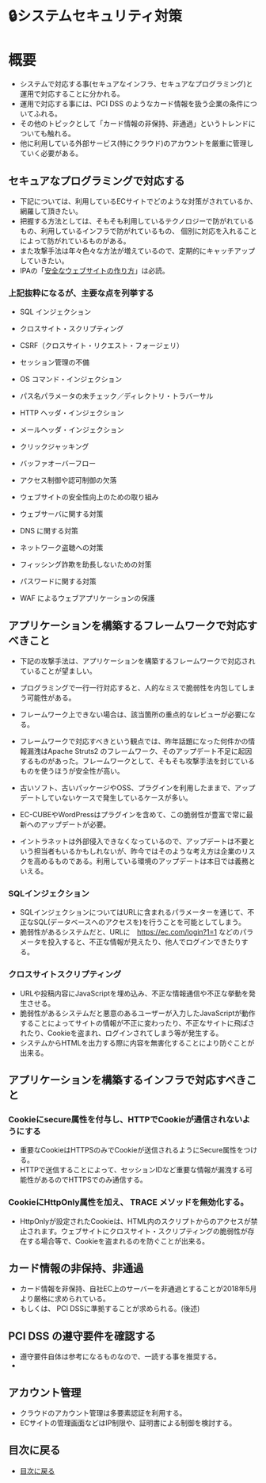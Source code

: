 # :lock:システムセキュリティ対策


# 概要
- システムで対応する事(セキュアなインフラ、セキュアなプログラミング)と運用で対応することに分かれる。
- 運用で対応する事には、PCI DSS のようなカード情報を扱う企業の条件についてふれる。
- その他のトピックとして「カード情報の非保持、非通過」というトレンドについても触れる。
- 他に利用している外部サービス(特にクラウド)のアカウントを厳重に管理していく必要がある。


## セキュアなプログラミングで対応する
- 下記については、利用しているECサイトでどのような対策がされているか、網羅して頂きたい。
- 把握する方法としては、そもそも利用しているテクノロジーで防がれているもの、利用しているインフラで防がれているもの、
個別に対応を入れることによって防がれているものがある。
- また攻撃手法は年々色々な方法が増えているので、定期的にキャッチアップしていきたい。
- IPAの「[安全なウェブサイトの作り方](https://www.ipa.go.jp/security/vuln/websecurity.html)」は必読。


### 上記抜粋になるが、主要な点を列挙する
- SQL インジェクション
- クロスサイト・スクリプティング
- CSRF（クロスサイト・リクエスト・フォージェリ）
- セッション管理の不備

- OS コマンド・インジェクション
- パス名パラメータの未チェック／ディレクトリ・トラバーサル
- HTTP ヘッダ・インジェクション
- メールヘッダ・インジェクション
- クリックジャッキング
- バッファオーバーフロー
- アクセス制御や認可制御の欠落
- ウェブサイトの安全性向上のための取り組み
- ウェブサーバに関する対策
- DNS に関する対策
- ネットワーク盗聴への対策
- フィッシング詐欺を助長しないための対策
- パスワードに関する対策
- WAF によるウェブアプリケーションの保護


## アプリケーションを構築するフレームワークで対応すべきこと
- 下記の攻撃手法は、アプリケーションを構築するフレームワークで対応されていることが望ましい。
- プログラミングで一行一行対応すると、人的なミスで脆弱性を内包してしまう可能性がある。
- フレームワーク上できない場合は、該当箇所の重点的なレビューが必要になる。

- フレームワークで対応すべきという観点では、昨年話題になった何件かの情報漏洩はApache Struts2 のフレームワーク、そのアップデート不足に起因するものがあった。フレームワークとして、そもそも攻撃手法を封じているものを使うほうが安全性が高い。
- 古いソフト、古いパッケージやOSS、プラグインを利用したままで、アップデートしていないケースで発生しているケースが多い。
- EC-CUBEやWordPressはプラグインを含めて、この脆弱性が豊富で常に最新へのアップデートが必要。
- イントラネットは外部侵入できなくなっているので、アップデートは不要という担当者もいるかもしれないが、昨今ではそのような考え方は企業のリスクを高めるものである。利用している環境のアップデートは本日では義務といえる。


### SQLインジェクション
- SQLインジェクションについてはURLに含まれるパラメーターを通じて、不正なSQL(データベースへのアクセスを)を行うことを可能としてしまう。
- 脆弱性があるシステムだと、URLに　https://ec.com/login?1=1 などのパラメータを投入すると、不正な情報が見えたり、他人でログインできたりする。


### クロスサイトスクリプティング
- URLや投稿内容にJavaScriptを埋め込み、不正な情報通信や不正な挙動を発生させる。
- 脆弱性があるシステムだと悪意のあるユーザーが入力したJavaScriptが動作することによってサイトの情報が不正に変わったり、不正なサイトに飛ばされたり、Cookieを盗まれ、ログインされてしまう等が発生する。
- システムからHTMLを出力する際に内容を無害化することにより防ぐことが出来る。


## アプリケーションを構築するインフラで対応すべきこと
### Cookieにsecure属性を付与し、HTTPでCookieが通信されないようにする
- 重要なCookieはHTTPSのみでCookieが送信されるようにSecure属性をつける。
- HTTPで送信することによって、セッションIDなど重要な情報が漏洩する可能性があるのでHTTPSでのみ通信する。


### CookieにHttpOnly属性を加え、 TRACE メソッドを無効化する。 
- HttpOnlyが設定されたCookieは、HTML内のスクリプトからのアクセスが禁止されます。ウェブサイトにクロスサイト・スクリプティングの脆弱性が存在する場合等で、Cookieを盗まれるのを防ぐことが出来る。
 

## カード情報の非保持、非通過
- カード情報を非保持、自社EC上のサーバーを非通過とすることが2018年5月より厳格に求められている。
- もしくは、 PCI DSSに準拠することが求められる。(後述)


## PCI DSS の遵守要件を確認する
- 遵守要件自体は参考になるものなので、一読する事を推奨する。
- 


## アカウント管理
- クラウドのアカウント管理は多要素認証を利用する。
- ECサイトの管理画面などはIP制限や、証明書による制御を検討する。


## 目次に戻る
- [目次に戻る](../Readme.md)

